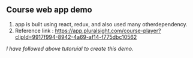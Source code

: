 ## Course web app demo

1. app is built using react, redux, and also used many otherdependency.
2. Reference link : https://app.pluralsight.com/course-player?clipId=9917f994-8942-4a69-af14-f775dbc10562

_I have followed above tutoruial to create this demo._


